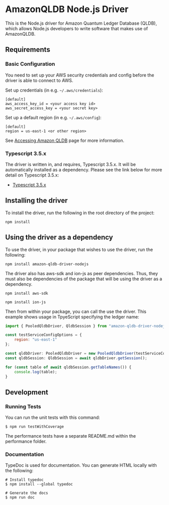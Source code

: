 # AmazonQLDB Node.js Driver

This is the Node.js driver for Amazon Quantum Ledger Database (QLDB), which allows Node.js developers
to write software that makes use of AmazonQLDB.

## Requirements

### Basic Configuration

You need to set up your AWS security credentials and config before the driver is able to connect to AWS. 

Set up credentials (in e.g. `~/.aws/credentials`):

```
[default]
aws_access_key_id = <your access key id>
aws_secret_access_key = <your secret key>
```

Set up a default region (in e.g. `~/.aws/config`):

```
[default]
region = us-east-1 <or other region>
```

See [Accessing Amazon QLDB](https://docs.aws.amazon.com/qldb/latest/developerguide/accessing.html#SettingUp.Q.GetCredentials) page for more information.

### Typescript 3.5.x

The driver is written in, and requires, Typescript 3.5.x. It will be automatically installed as a dependency. 
Please see the link below for more detail on Typescript 3.5.x:

* [Typescript 3.5.x](https://www.npmjs.com/package/typescript)

## Installing the driver

To install the driver, run the following in the root directory of the project:

```npm install```

## Using the driver as a dependency

To use the driver, in your package that wishes to use the driver, run the following:

```npm install amazon-qldb-driver-nodejs```

The driver also has aws-sdk and ion-js as peer dependencies. Thus, they must also be dependencies of the package that
will be using the driver as a dependency.

```npm install aws-sdk```

```npm install ion-js```

Then from within your package, you can call the use the driver. This example shows usage in TpyeScript specifying the 
ledger name:

```javascript
import { PooledQldbDriver, QldbSession } from "amazon-qldb-driver-nodejs";

const testServiceConfigOptions = {
    region: "us-east-1"
};

const qldbDriver: PooledQldbDriver = new PooledQldbDriver(testServiceConfigOptions, "testLedger");
const qldbSession: QldbSession = await qldbDriver.getSession();

for (const table of await qldbSession.getTableNames()) {
    console.log(table);
}
```

## Development

### Running Tests

You can run the unit tests with this command:

```
$ npm run testWithCoverage
```

The performance tests have a separate README.md within the performance folder.

### Documentation 

TypeDoc is used for documentation. You can generate HTML locally with the following:

```
# Install typedoc
$ npm install --global typedoc

# Generate the docs
$ npm run doc
```
